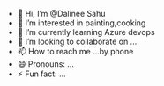 - 👋 Hi, I’m @Dalinee Sahu
- 👀 I’m interested in painting,cooking
- 🌱 I’m currently learning Azure devops
- 💞️ I’m looking to collaborate on ...
- 📫 How to reach me ...by phone
- 😄 Pronouns: ...
- ⚡ Fun fact: ...

<!---
Dalinee-01/Dalinee-01 is a ✨ special ✨ repository because its `README.md` (this file) appears on your GitHub profile.
You can click the Preview link to take a look at your changes.
--->
